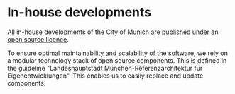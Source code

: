 <script setup>
import TagTile from "./.vitepress/components/TagTile.vue";
</script>

# In-house developments

All in-house developments of the City of Munich are [published](./publish) under an [open source licence](./licenses#own-developments).

To ensure optimal maintainability and scalability of the software, we rely on a modular technology stack of open source components.
This is defined in the guideline "Landeshauptstadt München-Referenzarchitektur für Eigenentwicklungen".
This enables us to easily replace and update components.

<TagTile
:available-tags="['devstack']"
/>
